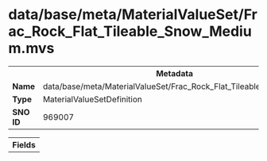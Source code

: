 <h1>data/base/meta/MaterialValueSet/Frac_Rock_Flat_Tileable_Snow_Medium.mvs</h1><table><tr><th colspan="100%">Metadata</th></tr><tr><td><b>Name</b></td><td>data/base/meta/MaterialValueSet/Frac_Rock_Flat_Tileable_Snow_Medium.mvs</td></tr><tr><td><b>Type</b></td><td>MaterialValueSetDefinition</td></tr><tr><td><b>SNO ID</b></td><td>969007</td></tr></table>

<table><tr><th colspan="100%">Fields</th></tr></table>

